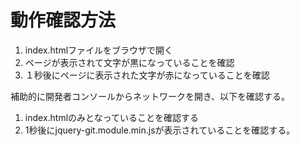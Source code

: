 # 動作確認方法

1. index.htmlファイルをブラウザで開く
2. ページが表示されて文字が黒になっていることを確認
3. １秒後にページに表示された文字が赤になっていることを確認

補助的に開発者コンソールからネットワークを開き、以下を確認する。

1. index.htmlのみとなっていることを確認する
2. 1秒後にjquery-git.module.min.jsが表示されていることを確認する。
